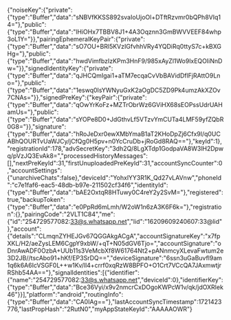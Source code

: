 {"noiseKey":{"private":{"type":"Buffer","data":"sNBVfKKSS892svaIoUjoOl+DTftRzvmr0bQPh8VIq14="},"public":{"type":"Buffer","data":"lHiOHx7TBBV8J1+4A3Oqznn3GmBWVVEEF84whp3oL1Y="}},"pairingEphemeralKeyPair":{"private":{"type":"Buffer","data":"sO7OU+BRl5KVzIGfvhhVRy4YQDiRq0ttyS7c+kBXGHg="},"public":{"type":"Buffer","data":"hwdVimfbzIzKPm3HnF9/985xAyZl1Wo9lxEQOIiNnDw="}},"signedIdentityKey":{"private":{"type":"Buffer","data":"qJHCQmIgai1+aTM7ecqaCvVbBAVidDflFjRAttO9Lno="},"public":{"type":"Buffer","data":"1eswq0IsYWNyuGxK2aOgDC5ZD9Pk4umzAkXZOv7CNAs="}},"signedPreKey":{"keyPair":{"private":{"type":"Buffer","data":"qOwYrKoFz+MZTrObrWz6GViHX68sEOPssUdrUAHamUs="},"public":{"type":"Buffer","data":"sYOPe8D0+JdGthvLf5VTzvYmCUTa4LMF59yfZQbR0G8="}},"signature":{"type":"Buffer","data":"hRoJeDxr0ewXMbYmaB1aT2KHoDpZj6Cfx9l/q0UCABhQOURTvUaWJCy/jCfQg0H5pv+n0YcCruDb+jRoGd8RAQ=="},"keyId":1},"registrationId":178,"advSecretKey":"3dh2Q/8LgXTdp1GodpaVA8W3lH2Dpwq/pVzJQ3EvAk8=","processedHistoryMessages":[],"nextPreKeyId":31,"firstUnuploadedPreKeyId":31,"accountSyncCounter":0,"accountSettings":{"unarchiveChats":false},"deviceId":"YohxlYY3R1K_Qd27vLAVnw","phoneId":"c7e1faf6-eac5-48db-b97e-211502cf34f6","identityId":{"type":"Buffer","data":"bAE2OxtqR8HTuwy0C4reY2y2SvM="},"registered":true,"backupToken":{"type":"Buffer","data":"e0PpRd6mLmh/W2oW1n6zA3K6F6k="},"registration":{},"pairingCode":"2VLT1C84","me":{"id":"254729577082:33@s.whatsapp.net","lid":"16209609240607:33@lid"},"account":{"details":"CLmqnZYHEJGv67QGGAkgACgA","accountSignatureKey":"x7fpXKL/H2/aeZysLEM6CgpY9xbW/+qT+N05dGV6Tjo=","accountSignature":"oDnrAwADF0OzbA+UUb11s3VeMcbXf8W61764Nt2+pANnmcyXLevaFwtum2e3D2JB//tscAbo91+hKf/EP3SrDQ==","deviceSignature":"6ssn3uGaBuvfl9am1q6k6A6IcVSGF0L++w1Kv/ll4+crrf0xqRzW8BPFO+O1Crt7VCcQA7JAxmwtjrRShb54AA=="},"signalIdentities":[{"identifier":{"name":"254729577082:33@s.whatsapp.net","deviceId":0},"identifierKey":{"type":"Buffer","data":"Bce36Vyi/x9v2nmcrCxDOgoKWPcW1v/qk/jdOXRlek46"}}],"platform":"android","routingInfo":{"type":"Buffer","data":"CA0IAg=="},"lastAccountSyncTimestamp":1721423776,"lastPropHash":"2RutN0","myAppStateKeyId":"AAAAAOWR"}

